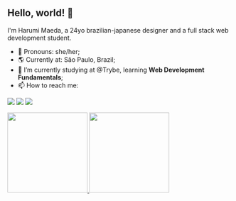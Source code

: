 
## Hello, world! :wave:

I'm Harumi Maeda, a 24yo brazilian-japanese designer and a full stack web development student.

- :woman: Pronouns: she/her;
- :earth_americas: Currently at: São Paulo, Brazil;
- 🌱 I’m currently studying at @Trybe, learning **Web Development Fundamentals**;
- 📫 How to reach me:

<a href="https://instagram.com/harumimaeda" target="_blank"><img src="https://img.shields.io/badge/-Instagram-%23E4405F?style=for-the-badge&logo=instagram&logoColor=white" target="_blank"></a>
<a href = "mailto:harumiumaeda@gmail.com"><img src="https://img.shields.io/badge/Gmail-D14836?style=for-the-badge&logo=gmail&logoColor=white" target="_blank"></a>
<a href="https://www.linkedin.com/in/harumi-maeda/" target="_blank"><img src="https://img.shields.io/badge/-LinkedIn-%230077B5?style=for-the-badge&logo=linkedin&logoColor=white" target="_blank"></a> 


<div class="row">
<a href="https://github.com/harumimaeda">
<img height="180em" src="https://github-readme-stats.vercel.app/api?username=harumimaeda&show_icons=true&theme=tokyonight&include_all_commits=true&count_private=true"/>
  <img height="180em" src="https://github-readme-stats.vercel.app/api/top-langs/?username=harumimaeda&layout=compact&langs_count=7&theme=tokyonight"/>
</div>
